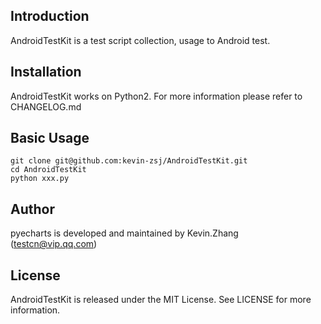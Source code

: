 ## Introduction
AndroidTestKit is a test script collection, usage to Android test.

## Installation
AndroidTestKit works on Python2. For more information please refer to CHANGELOG.md

## Basic Usage
```
git clone git@github.com:kevin-zsj/AndroidTestKit.git
cd AndroidTestKit
python xxx.py
```

## Author
pyecharts is developed and maintained by Kevin.Zhang ([testcn@vip.qq.com](testcn@vip.qq.com))

## License
AndroidTestKit is released under the MIT License. See LICENSE for more information.